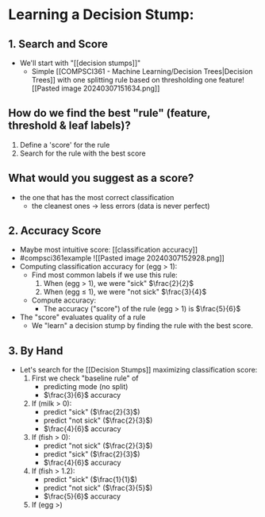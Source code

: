 # Learning a Decision Stump: 
## 1. Search and Score
- We'll start with "[[decision stumps]]"
	- Simple [[COMPSCI361 - Machine Learning/Decision Trees|Decision Trees]] with one splitting rule based on thresholding one feature![[Pasted image 20240307151634.png]]

## How do we find the best "rule" (feature, threshold & leaf labels)?
1. Define a 'score' for the rule
2. Search for the rule with the best score

## What would you suggest as a score?
- the one that has the most correct classification
	- the cleanest ones $\rightarrow$ less errors (data is never perfect)

## 2. Accuracy Score
- Maybe most intuitive score: [[classification accuracy]]
- #compsci361example ![[Pasted image 20240307152928.png]]
- Computing classification accuracy for (egg > 1):
	- Find most common labels if we use this rule:
		1. When (egg $\gt$ 1), we were "sick" $\frac{2}{2}$
		2. When (egg $\leq$ 1), we were "not sick" $\frac{3}{4}$
	- Compute accuracy:
		- The accuracy ("score") of the rule (egg > 1) is $\frac{5}{6}$
- The "score" evaluates quality of a rule
	- We "learn" a decision stump by finding the rule with the best score.

## 3. By Hand
- Let's search for the [[Decision Stumps]] maximizing classification score:
	1. First we check "baseline rule" of 
		- predicting mode (no split)
		- $\frac{3}{6}$ accuracy
	2. If (milk > 0): 
		- predict "sick" ($\frac{2}{3}$) 
		- predict "not sick" ($\frac{2}{3}$)
		- $\frac{4}{6}$ accuracy
	3. If (fish > 0):
		- predict "not sick" ($\frac{2}{3}$)
		- predict "sick" ($\frac{2}{3}$)
		- $\frac{4}{6}$ accuracy
	4. If (fish > 1.2):
		- predict "sick" ($\frac{1}{1}$)
		- predict "not sick" ($\frac{3}{5}$)
		- $\frac{5}{6}$ accuracy
	5. If (egg >)